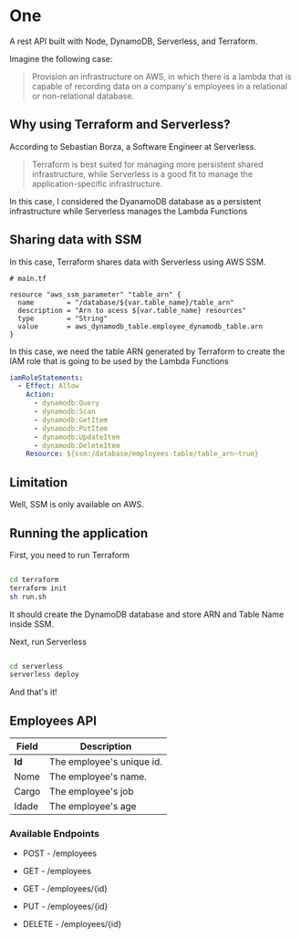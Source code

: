 # One

A rest API built with Node, DynamoDB, Serverless, and Terraform.

Imagine the following case:

> Provision an infrastructure on AWS, in which there is a lambda that is capable of recording data on a company's employees in a relational or non-relational database.

## Why using Terraform and Serverless?

According to Sebastian Borza, a Software Engineer at Serverless.

> Terraform is best suited for managing more persistent shared infrastructure, while Serverless is a good fit to manage the application-specific infrastructure.

In this case, I considered the DyanamoDB database as a persistent infrastructure while Serverless manages the Lambda Functions

## Sharing data with SSM

In this case, Terraform shares data with Serverless using AWS SSM.

```
# main.tf

resource "aws_ssm_parameter" "table_arn" {
  name        = "/database/${var.table_name}/table_arn"
  description = "Arn to acess ${var.table_name} resources"
  type        = "String"
  value       = aws_dynamodb_table.employee_dynamodb_table.arn
}

```

In this case, we need the table ARN generated by Terraform to create the IAM role that is going to be used by the Lambda Functions

```yml
iamRoleStatements:
  - Effect: Allow
    Action:
      - dynamodb:Query
      - dynamodb:Scan
      - dynamodb:GetItem
      - dynamodb:PutItem
      - dynamodb:UpdateItem
      - dynamodb:DeleteItem
    Resource: ${ssm:/database/employees-table/table_arn~true}
```

## Limitation

Well, SSM is only available on AWS.

## Running the application

First, you need to run Terraform

```bash

cd terraform
terraform init
sh run.sh

```

It should create the DynamoDB database and store ARN and Table Name inside SSM.

Next, run Serverless

```bash

cd serverless
serverless deploy

```

And that's it!

## Employees API

| Field  | Description               |
| ------ | ------------------------- |
| **Id** | The employee's unique id. |
| Nome   | The employee's name.      |
| Cargo  | The employee's job        |
| Idade  | The employee's age        |

### Available Endpoints

- POST - /employees

- GET - /employees

- GET - /employees/{id}

- PUT - /employees/{id}

- DELETE - /employees/{id}

